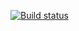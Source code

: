 [![Build status](https://ci.appveyor.com/api/projects/status/fd86nqpwrhdpv0qg?svg=true)](https://ci.appveyor.com/project/Dyubo/homework2)

